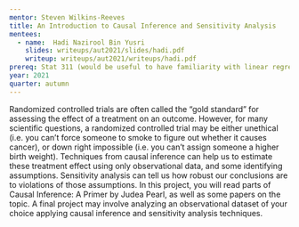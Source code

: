 ```yaml
---
mentor: Steven Wilkins-Reeves
title: An Introduction to Causal Inference and Sensitivity Analysis
mentees:
  - name:  Hadi Nazirool Bin Yusri
    slides: writeups/aut2021/slides/hadi.pdf
    writeup: writeups/aut2021/writeups/hadi.pdf
prereq: Stat 311 (would be useful to have familiarity with linear regression)
year: 2021
quarter: autumn
---
```

Randomized controlled trials are often called the “gold standard” for assessing the effect of a treatment on an outcome.  However, for many scientific questions, a randomized controlled trial may be either unethical (i.e. you can’t force someone to smoke to figure out whether it causes cancer), or down right impossible (i.e. you can’t assign someone a higher birth weight). Techniques from causal inference can help us to estimate these treatment effect using only observational data, and some identifying assumptions.  Sensitivity analysis can tell us how robust our conclusions are to violations of those assumptions.  In this project, you will read parts of Causal Inference: A Primer by Judea Pearl, as well as some papers on the topic.  A final project may involve analyzing an observational dataset of your choice applying causal inference and sensitivity analysis techniques.